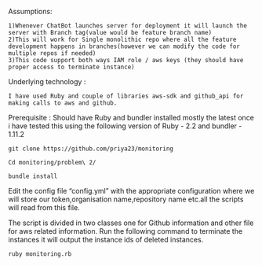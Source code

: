 Assumptions:

	1)Whenever ChatBot launches server for deployment it will launch the server with Branch tag(value would be feature branch name)
	2)This will work for Single monolithic repo where all the feature development happens in branches(however we can modify the code for multiple repos if needed)
	3)This code support both ways IAM role / aws keys (they should have proper access to terminate instance)

Underlying technology :

	I have used Ruby and couple of libraries aws-sdk and github_api for making calls to aws and github.

Prerequisite :
	 Should have Ruby and bundler installed mostly the latest once i have tested this using the following version of Ruby - 2.2  and bundler - 1.11.2


	git clone https://github.com/priya23/monitoring

	Cd monitoring/problem\ 2/

	bundle install

Edit the config file “config.yml” with the appropriate configuration where we will store our token,organisation name,repository name etc.all the scripts will read from this file.

The script is divided in two classes one for Github information and other file for aws related information. Run the following command to terminate the instances it will output the instance ids of deleted instances.


	ruby monitoring.rb 